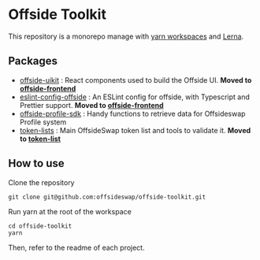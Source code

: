 # Offside Toolkit

This repository is a monorepo manage with [yarn workspaces](https://classic.yarnpkg.com/en/docs/workspaces/) and [Lerna](https://lerna.js.org/).

## Packages

- [offside-uikit](https://github.com/offsideswap/offside-toolkit/tree/master/packages/offside-uikit) : React components used to build the Offside UI.
**Moved to [offside-frontend](https://github.com/offsideswap/offside-frontend)**
- [eslint-config-offside](https://github.com/offsideswap/offside-toolkit/tree/master/packages/eslint-config-offside) : An ESLint config for offside, with Typescript and Prettier support. **Moved to [offside-frontend](https://github.com/offsideswap/offside-frontend)**
- [offside-profile-sdk](https://github.com/offsideswap/offside-toolkit/tree/master/packages/offside-profile-sdk) : Handy functions to retrieve data for Offsideswap Profile system
- [token-lists](https://github.com/offsideswap/offside-toolkit/tree/master/packages/token-lists) : Main OffsideSwap token list and tools to validate it. **Moved to [token-list](https://github.com/offsideswap/token-list)**

## How to use

Clone the repository

```
git clone git@github.com:offsideswap/offside-toolkit.git
```

Run yarn at the root of the workspace

```
cd offside-toolkit
yarn
```

Then, refer to the readme of each project.
